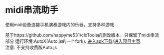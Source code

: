 # midi串流助手
使用midi设备连接手机演奏游戏内的乐器，支持多种游戏

基于https://github.com/happyme531/clxTools的删改版本，只保留了midi串流部分
运行环境:AutoX(Auto.js的一个fork). [进入apk下载](https://github.com/kkevsekk1/AutoX/releases)/[进入项目主页](https://github.com/kkevsekk1/AutoX).  
注意: 不支持收费版Auto.js  
